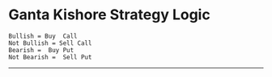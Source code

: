 # Ganta Kishore Strategy Logic

```
Bullish = Buy  Call 
Not Bullish = Sell Call
Bearish =  Buy Put 
Not Bearish =  Sell Put 
```

****
